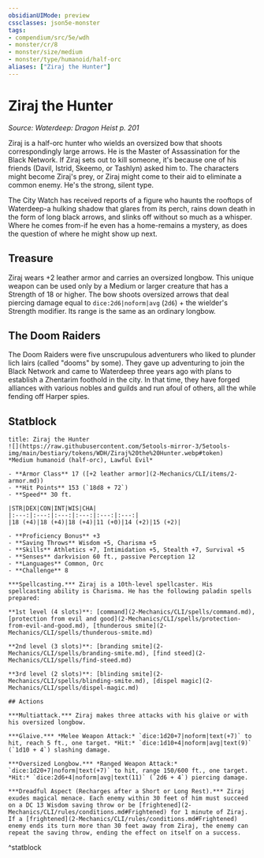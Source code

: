 ```yaml
---
obsidianUIMode: preview
cssclasses: json5e-monster
tags:
- compendium/src/5e/wdh
- monster/cr/8
- monster/size/medium
- monster/type/humanoid/half-orc
aliases: ["Ziraj the Hunter"]
---
```

# Ziraj the Hunter
*Source: Waterdeep: Dragon Heist p. 201*  

Ziraj is a half-orc hunter who wields an oversized bow that shoots correspondingly large arrows. He is the Master of Assassination for the Black Network. If Ziraj sets out to kill someone, it's because one of his friends (Davil, Istrid, Skeemo, or Tashlyn) asked him to. The characters might become Ziraj's prey, or Ziraj might come to their aid to eliminate a common enemy. He's the strong, silent type.

The City Watch has received reports of a figure who haunts the rooftops of Waterdeep-a hulking shadow that glares from its perch, rains down death in the form of long black arrows, and slinks off without so much as a whisper. Where he comes from-if he even has a home-remains a mystery, as does the question of where he might show up next.

## Treasure

Ziraj wears +2 leather armor and carries an oversized longbow. This unique weapon can be used only by a Medium or larger creature that has a Strength of 18 or higher. The bow shoots oversized arrows that deal piercing damage equal to `dice:2d6|noform|avg` (`2d6`) + the wielder's Strength modifier. Its range is the same as an ordinary longbow.

## The Doom Raiders

The Doom Raiders were five unscrupulous adventurers who liked to plunder lich lairs (called "dooms" by some). They gave up adventuring to join the Black Network and came to Waterdeep three years ago with plans to establish a Zhentarim foothold in the city. In that time, they have forged alliances with various nobles and guilds and run afoul of others, all the while fending off Harper spies.

## Statblock

```ad-statblock
title: Ziraj the Hunter
![](https://raw.githubusercontent.com/5etools-mirror-3/5etools-img/main/bestiary/tokens/WDH/Ziraj%20the%20Hunter.webp#token)
*Medium humanoid (half-orc), Lawful Evil*

- **Armor Class** 17 ([+2 leather armor](2-Mechanics/CLI/items/2-armor.md))
- **Hit Points** 153 (`18d8 + 72`)
- **Speed** 30 ft.

|STR|DEX|CON|INT|WIS|CHA|
|:---:|:---:|:---:|:---:|:---:|:---:|
|18 (+4)|18 (+4)|18 (+4)|11 (+0)|14 (+2)|15 (+2)|

- **Proficiency Bonus** +3
- **Saving Throws** Wisdom +5, Charisma +5
- **Skills** Athletics +7, Intimidation +5, Stealth +7, Survival +5
- **Senses** darkvision 60 ft., passive Perception 12
- **Languages** Common, Orc
- **Challenge** 8

***Spellcasting.*** Ziraj is a 10th-level spellcaster. His spellcasting ability is Charisma. He has the following paladin spells prepared:

**1st level (4 slots)**: [command](2-Mechanics/CLI/spells/command.md), [protection from evil and good](2-Mechanics/CLI/spells/protection-from-evil-and-good.md), [thunderous smite](2-Mechanics/CLI/spells/thunderous-smite.md)

**2nd level (3 slots)**: [branding smite](2-Mechanics/CLI/spells/branding-smite.md), [find steed](2-Mechanics/CLI/spells/find-steed.md)

**3rd level (2 slots)**: [blinding smite](2-Mechanics/CLI/spells/blinding-smite.md), [dispel magic](2-Mechanics/CLI/spells/dispel-magic.md)

## Actions

***Multiattack.*** Ziraj makes three attacks with his glaive or with his oversized longbow.

***Glaive.*** *Melee Weapon Attack:* `dice:1d20+7|noform|text(+7)` to hit, reach 5 ft., one target. *Hit:* `dice:1d10+4|noform|avg|text(9)` (`1d10 + 4`) slashing damage.

***Oversized Longbow.*** *Ranged Weapon Attack:* `dice:1d20+7|noform|text(+7)` to hit, range 150/600 ft., one target. *Hit:* `dice:2d6+4|noform|avg|text(11)` (`2d6 + 4`) piercing damage.

***Dreadful Aspect (Recharges after a Short or Long Rest).*** Ziraj exudes magical menace. Each enemy within 30 feet of him must succeed on a DC 13 Wisdom saving throw or be [frightened](2-Mechanics/CLI/rules/conditions.md#Frightened) for 1 minute of Ziraj. If a [frightened](2-Mechanics/CLI/rules/conditions.md#Frightened) enemy ends its turn more than 30 feet away from Ziraj, the enemy can repeat the saving throw, ending the effect on itself on a success.
```
^statblock